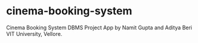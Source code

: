 # cinema-booking-system
Cinema Booking System DBMS Project App by Namit Gupta and Aditya Beri  VIT University, Vellore.
